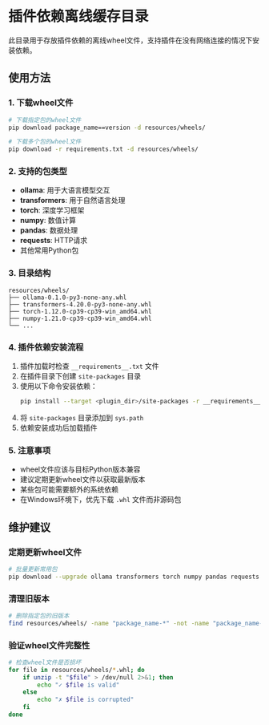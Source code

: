 # 插件依赖离线缓存目录

此目录用于存放插件依赖的离线wheel文件，支持插件在没有网络连接的情况下安装依赖。

## 使用方法

### 1. 下载wheel文件
```bash
# 下载指定包的wheel文件
pip download package_name==version -d resources/wheels/

# 下载多个包的wheel文件
pip download -r requirements.txt -d resources/wheels/
```

### 2. 支持的包类型
- **ollama**: 用于大语言模型交互
- **transformers**: 用于自然语言处理
- **torch**: 深度学习框架
- **numpy**: 数值计算
- **pandas**: 数据处理
- **requests**: HTTP请求
- 其他常用Python包

### 3. 目录结构
```
resources/wheels/
├── ollama-0.1.0-py3-none-any.whl
├── transformers-4.20.0-py3-none-any.whl
├── torch-1.12.0-cp39-cp39-win_amd64.whl
├── numpy-1.21.0-cp39-cp39-win_amd64.whl
└── ...
```

### 4. 插件依赖安装流程
1. 插件加载时检查 `__requirements__.txt` 文件
2. 在插件目录下创建 `site-packages` 目录
3. 使用以下命令安装依赖：
   ```bash
   pip install --target <plugin_dir>/site-packages -r __requirements__.txt --find-links resources/wheels
   ```
4. 将 `site-packages` 目录添加到 `sys.path`
5. 依赖安装成功后加载插件

### 5. 注意事项
- wheel文件应该与目标Python版本兼容
- 建议定期更新wheel文件以获取最新版本
- 某些包可能需要额外的系统依赖
- 在Windows环境下，优先下载 `.whl` 文件而非源码包

## 维护建议

### 定期更新wheel文件
```bash
# 批量更新常用包
pip download --upgrade ollama transformers torch numpy pandas requests -d resources/wheels/
```

### 清理旧版本
```bash
# 删除指定包的旧版本
find resources/wheels/ -name "package_name-*" -not -name "package_name-latest-version*" -delete
```

### 验证wheel文件完整性
```bash
# 检查wheel文件是否损坏
for file in resources/wheels/*.whl; do
    if unzip -t "$file" > /dev/null 2>&1; then
        echo "✓ $file is valid"
    else
        echo "✗ $file is corrupted"
    fi
done
```